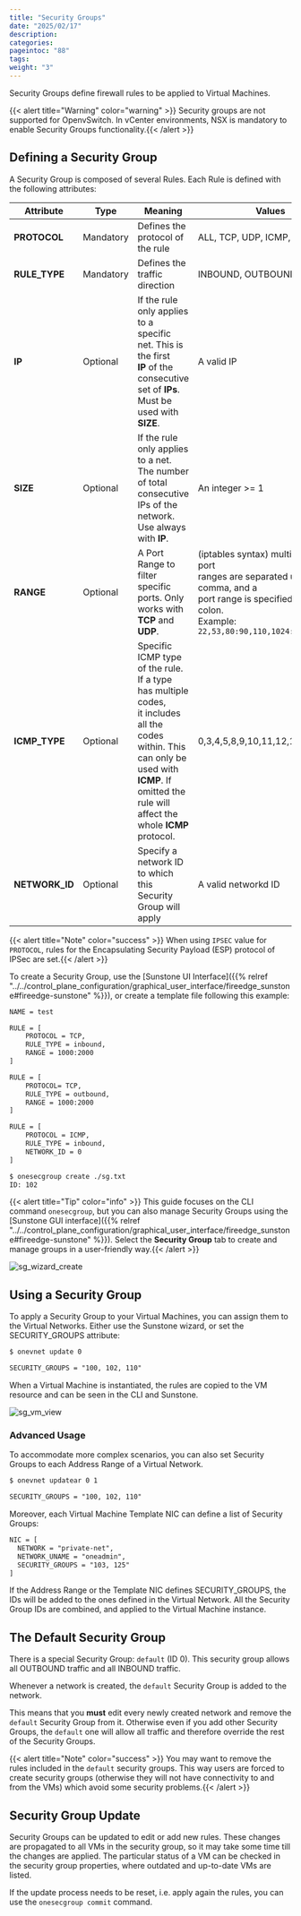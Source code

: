 ```yaml
---
title: "Security Groups"
date: "2025/02/17"
description:
categories:
pageintoc: "88"
tags:
weight: "3"
---
```


<a id="security-groups"></a>

<a id="firewall"></a>

<!--# Security Groups -->

Security Groups define firewall rules to be applied to Virtual Machines.

{{< alert title="Warning" color="warning" >}}
Security groups are not supported for OpenvSwitch. In vCenter environments, NSX is mandatory to enable Security Groups functionality.{{< /alert >}} 

<a id="security-groups-requirements"></a>

## Defining a Security Group

A Security Group is composed of several Rules. Each Rule is defined with the following attributes:

| Attribute      | Type      | Meaning                                                                                                                                                                                                       | Values                                                                                                                                                                      |
|----------------|-----------|---------------------------------------------------------------------------------------------------------------------------------------------------------------------------------------------------------------|-----------------------------------------------------------------------------------------------------------------------------------------------------------------------------|
| **PROTOCOL**   | Mandatory | Defines the protocol of the rule                                                                                                                                                                              | ALL, TCP, UDP, ICMP, IPSEC                                                                                                                                                  |
| **RULE_TYPE**  | Mandatory | Defines the traffic direction                                                                                                                                                                                 | INBOUND, OUTBOUND                                                                                                                                                           |
| **IP**         | Optional  | If the rule only applies to a specific net. This is the first<br/>**IP** of the consecutive set of **IPs**. Must be used with<br/>**SIZE**.                                                                   | A valid IP                                                                                                                                                                  |
| **SIZE**       | Optional  | If the rule only applies to a net. The number of total<br/>consecutive IPs of the network. Use always with **IP**.                                                                                            | An integer >= 1                                                                                                                                                             |
| **RANGE**      | Optional  | A Port Range to filter specific ports. Only works with<br/>**TCP** and **UDP**.                                                                                                                               | (iptables syntax) multiple ports or port<br/>ranges are separated using a comma, and a<br/>port range is specified using a colon.<br/>Example: `22,53,80:90,110,1024:65535` |
| **ICMP_TYPE**  | Optional  | Specific ICMP type of the rule. If a type has multiple codes,<br/>it includes all the codes within. This can only be used with<br/>**ICMP**. If omitted the rule will affect the whole **ICMP**<br/>protocol. | 0,3,4,5,8,9,10,11,12,13,14,17,18                                                                                                                                            |
| **NETWORK_ID** | Optional  | Specify a network ID to which this Security Group will apply                                                                                                                                                  | A valid networkd ID                                                                                                                                                         |

{{< alert title="Note" color="success" >}}
When using `IPSEC` value for `PROTOCOL`, rules for the Encapsulating Security Payload (ESP) protocol of IPSec are set.{{< /alert >}} 

To create a Security Group, use the [Sunstone UI Interface]({{% relref "../../control_plane_configuration/graphical_user_interface/fireedge_sunstone#fireedge-sunstone" %}}), or create a template file following this example:

```default
NAME = test

RULE = [
    PROTOCOL = TCP,
    RULE_TYPE = inbound,
    RANGE = 1000:2000
]

RULE = [
    PROTOCOL= TCP,
    RULE_TYPE = outbound,
    RANGE = 1000:2000
]

RULE = [
    PROTOCOL = ICMP,
    RULE_TYPE = inbound,
    NETWORK_ID = 0
]

$ onesecgroup create ./sg.txt
ID: 102
```

{{< alert title="Tip" color="info" >}}
This guide focuses on the CLI command `onesecgroup`, but you can also manage Security Groups using the [Sunstone GUI interface]({{% relref "../../control_plane_configuration/graphical_user_interface/fireedge_sunstone#fireedge-sunstone" %}}). Select the **Security Group** tab to create and manage groups in a user-friendly way.{{< /alert >}} 

![sg_wizard_create](/images/sg_wizard_create.png)

## Using a Security Group

To apply a Security Group to your Virtual Machines, you can assign them to the Virtual Networks. Either use the Sunstone wizard, or set the SECURITY_GROUPS attribute:

```default
$ onevnet update 0

SECURITY_GROUPS = "100, 102, 110"
```

When a Virtual Machine is instantiated, the rules are copied to the VM resource and can be seen in the CLI and Sunstone.

![sg_vm_view](/images/sg_vm_view.png)

### Advanced Usage

To accommodate more complex scenarios, you can also set Security Groups to each Address Range of a Virtual Network.

```default
$ onevnet updatear 0 1

SECURITY_GROUPS = "100, 102, 110"
```

Moreover, each Virtual Machine Template NIC can define a list of Security Groups:

```default
NIC = [
  NETWORK = "private-net",
  NETWORK_UNAME = "oneadmin",
  SECURITY_GROUPS = "103, 125"
]
```

If the Address Range or the Template NIC defines SECURITY_GROUPS, the IDs will be added to the ones defined in the Virtual Network. All the Security Group IDs are combined, and applied to the Virtual Machine instance.

## The Default Security Group

There is a special Security Group: `default` (ID 0). This security
group allows all OUTBOUND traffic and all INBOUND traffic.

Whenever a network is created, the `default` Security Group is added to the
network.

This means that you **must** edit every newly created network and remove the
`default` Security Group from it. Otherwise even if you add other Security
Groups, the `default` one will allow all traffic and therefore override the rest
of the Security Groups.

{{< alert title="Note" color="success" >}}
You may want to remove the rules included in the `default` security groups. This way users are forced to create security groups (otherwise they will not have connectivity to and from the VMs) which avoid some security problems.{{< /alert >}} 

<a id="security-groups-update"></a>

## Security Group Update

Security Groups can be updated to edit or add new rules. These changes are propagated to all VMs in the security group, so it may take some time till the changes are applied. The particular status of a VM can be checked in the security group properties, where outdated and up-to-date VMs are listed.

If the update process needs to be reset, i.e. apply again the rules, you can use the `onesecgroup commit` command.

